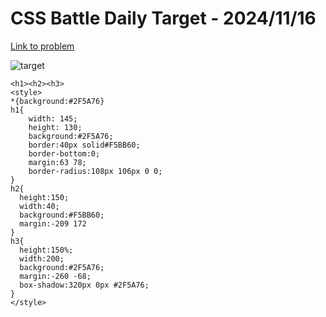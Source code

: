 # CSS Battle Daily Target - 2024/11/16

[Link to problem](https://cssbattle.dev/play/3lKAPxi77EBZdEFZURsc)

![target](https://firebasestorage.googleapis.com/v0/b/cssbattleapp.appspot.com/o/user%2Fe6YbeBahWNPT7VpE2rE2p85byxa2%2Ftargets%2Ftarget_fHY1WOB.png?alt=media)

```
<h1><h2><h3>
<style>
*{background:#2F5A76}
h1{
    width: 145;
    height: 130;
    background:#2F5A76;
    border:40px solid#F5BB60;
    border-bottom:0;
    margin:63 78;
    border-radius:108px 106px 0 0;
}
h2{
  height:150;
  width:40;
  background:#F5BB60;
  margin:-209 172
}
h3{
  height:150%;
  width:200;
  background:#2F5A76;
  margin:-260 -68;
  box-shadow:320px 0px #2F5A76;
}
</style>
```
